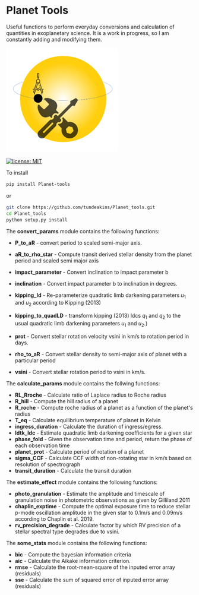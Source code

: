 # Planet Tools
Useful functions to perform everyday conversions and calculation of quantities in exoplanetary science. It is a work in progress, so I  am constantly adding and modifying them.

<img src="https://github.com/tundeakins/Planet_tools/blob/master/Planet_tools/planet_tools.png" width="300">

[![license: MIT](https://img.shields.io/badge/license-MIT-blue.svg)](https://github.com/tundeakins/Planet_tools/blob/master/LICENSE)

To install
```bash
pip install Planet-tools
```
or

```bash
git clone https://github.com/tundeakins/Planet_tools.git
cd Planet_tools
python setup.py install
```

The **convert_params** module contains the following functions:

 - **P_to_aR** - convert period to scaled semi-major axis.
 - **aR_to_rho_star** - Compute transit derived stellar density from the planet period and scaled semi major axis
 - **impact_parameter** - Convert inclination to impact parameter b
 
 - **inclination** - Convert impact parameter b to inclination in degrees.
 - **kipping_ld** - Re-parameterize quadratic limb darkening parameters $u_{1}$ and $u_{2}$ according to Kipping (2013)
  - **kipping_to_quadLD** - transform kipping (2013) ldcs $q_{1}$ and $q_{2}$ to the usual quadratic limb darkening parameters $u_{1}$ and $u_{2}$.)
 - **prot** - Convert stellar rotation velocity vsini in km/s to rotation period in days.
 - **rho_to_aR** - Convert stellar density to semi-major axis of planet with a particular period
 - **vsini** - Convert stellar rotation period to vsini in km/s.
 
The **calculate_params** module contains the follwing functions:

 - **RL_Rroche** - Calculate ratio of Laplace radius to Roche radius
 - **R_hill** - Compute the hill radius of a planet
 - **R_roche** - Compute roche radius of a planet as a function of the planet's radius
 - **T_eq** - Calculate equilibrium temperature of planet in Kelvin
 - **ingress_duration** - Calculate the duration of ingress/egress.
 - **ldtk_ldc** - Estimate quadratic limb darkening coefficients for a given star
 - **phase_fold** - Given the observation time and period, return the phase of each observation time
 - **planet_prot** - Calculate period of rotation of a planet
 - **sigma_CCF** - Calculate CCF width of non-rotating star in km/s based on resolution of spectrograph
 - **transit_duration** - Calculate the transit duration

The **estimate_effect** module contains the following functions:

 - **photo_granulation** - Estimate the amplitude and timescale of granulation noise in photometric observations as given by Gilliland 2011
 - **chaplin_exptime** - Compute the optimal exposure time to reduce stellar p-mode oscillation amplitude in the given star to 0.1m/s and 0.09m/s according to Chaplin et al. 2019.
 - **rv_precision_degrade** - Calculate factor by which RV precision of a stellar spectral type degrades due to vsini.
 
The **some_stats** module contains the following functions:

 - **bic** - Compute the bayesian information criteria
 - **aic** - Calculate the Aikake information criterion.
 - **rmse** - Calculate the root-mean-square of the inputed error array (residuals)
 - **sse** - Calculate the sum of squared error of inputed error array (residuals)
